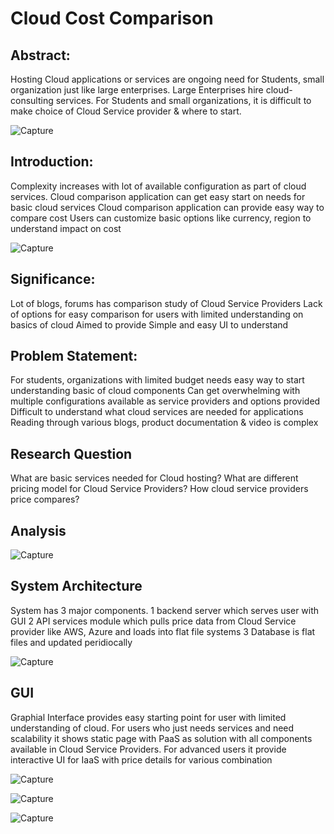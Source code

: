 # Cloud Cost Comparison #

## Abstract: ##

Hosting Cloud applications or services are ongoing need for Students, small organization just like large enterprises.
Large Enterprises hire cloud-consulting services.
For Students and small organizations, it is difficult to make choice of Cloud Service provider & where to start.

![Capture](https://user-images.githubusercontent.com/100084024/163283463-476be58d-87d1-4dca-be7e-0aa3c8ae3845.JPG)

## Introduction: ##

Complexity increases with lot of available configuration as part of cloud services.
Cloud comparison application can get easy start on needs for basic cloud services 
Cloud comparison application can provide easy way to compare cost
Users can customize basic options like currency, region to understand impact on cost

![Capture](https://user-images.githubusercontent.com/100084024/163283381-76acd091-80ab-46de-beb4-1ba5981681df.JPG)


 ## Significance: ##

Lot of blogs, forums has comparison study of Cloud Service Providers
Lack of options for easy comparison for users with limited understanding on basics of cloud
Aimed to provide Simple and easy UI to understand

 ## Problem Statement:  ##

For students, organizations with limited budget needs easy way to start understanding basic of cloud components
Can get overwhelming with multiple configurations available as service providers and options provided 
Difficult to understand what cloud services are needed for applications
Reading through various blogs, product documentation & video is complex

 ## Research Question  ##

What are basic services needed for Cloud hosting?
What are different pricing model for Cloud Service Providers?
How cloud service providers price compares?

 ## Analysis  ##

![Capture](https://user-images.githubusercontent.com/100084024/163289666-9b44db70-48c2-48f8-aa89-3ae5c937521d.JPG)


 ## System Architecture  ##

System has 3 major components. 
1 backend server which serves user with GUI 
2 API services module which pulls price data from Cloud Service provider like AWS, Azure and loads into flat file systems
3 Database is flat files and updated peridiocally

![Capture](https://user-images.githubusercontent.com/100084024/163289477-cf6a2561-9309-4d0f-a17c-63a3c89cfe97.JPG)

 ## GUI ##

Graphial Interface provides easy starting point for user with limited understanding of cloud.
For users who just needs services and need scalability it shows static page with PaaS as solution with all components available in Cloud Service Providers.
For advanced users it provide interactive UI for IaaS with price details for various combination

![Capture](https://user-images.githubusercontent.com/100084024/163283665-69b6ff3c-2837-4426-aa56-912541b4bd91.JPG)

![Capture](https://user-images.githubusercontent.com/100084024/163283712-adf25278-e261-4931-89d7-18214f1fd2bb.JPG)

![Capture](https://user-images.githubusercontent.com/100084024/163283769-723f40a1-d893-41ce-9edd-3bf50e120fd1.JPG)

